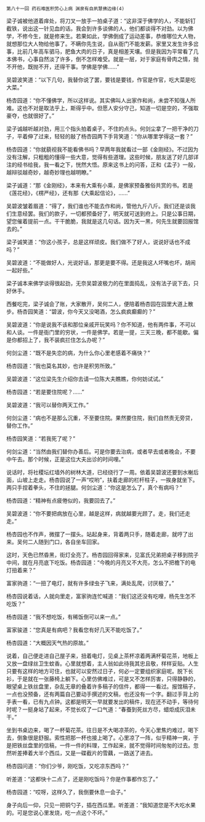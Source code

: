     第八十一回 药石难医积劳心上病 渊泉有自夙慧佛边缘(4) 

   梁子诚被他道着痒处，将刀叉一放手一拍桌子道：“这非深于佛学的人，不能斩钉截铁，说出这一针见血的话。我会到许多谈佛的人，他们都谈得不对劲。以为佛学，不修今生，就是修来生。若果如此，学佛倒成了运动差事，恭维哪位大人物，就想那位大人物给他事了。不瞒你先生说，自从衙门不能发薪。家里又发生许多岔事，比前几年高车驷马，肥鱼大肉的日子，真是相差天壤。但是我因为平常看了几本佛书，心事自然淡了许多，倒不怎样难受。就是一层，对于家庭有骨肉之情，抛不开他，既抛不开，还得干事。学佛是学佛……”

   吴碧波笑道：“以下几句，我替你说了罢，要钱是要钱，作官是作官，吃大菜是吃大菜。”

   杨杏园道：“你不懂佛学，所以这样说。其实佛叫人出家作和尚，未尝不知强人所难。这也不对是取法乎上，斯得乎中。但愿人安分守己，知道一切是空的，不强取豪夺，也就很好了。”

   梁子诚越听越对劲，用三个指头拍着桌子，不住的点头。何剑尘拿了一把干净的刀子，平着伸了过来，轻轻的敲了杨杏园两下手背笑道：“你从哪里学得这一套？”

   杨杏园道：“你就藐视我不能看佛书吗？早两年我就看过一部《金刚经》。不过因为没有注解，只粗粗的懂得一些大意，觉得有些道理。这些时候，朋友送了好几部详注的经书给我，我一看之下，恍然大悟。原来这书上的问答，正和《孟子》一般，越辩驳越奇妙，越奇妙理也越明瞭。”

   梁子诚道：“那《金刚经》，本来有大乘有小乘，是佛家预备雅俗共赏的书。若是《莲花经》，《楞严经》，还有那《大乘起信论》，……”

   吴碧波皱着眉道：“得了，我们谁也不能去作和尚，管他九斤八斤。我们还是谈我们生意经罢。我们的款子，一切都预备好了，明天就可送到府上。只是公事日期，望您催着提前一点。干干脆脆，我就是这几句话。因为天一黑，何先生就要回报馆去的。”

   梁子诚笑道：“你这小孩子，总是这样顽皮。我们做不了好人，说说好话也不成吗？”

   吴碧波道：“不能做好人，光说好话，那更是要不得。还是我这人坏嘴也坏，胡闹一起好些。”

   梁子诚本来佛学谈得很起劲，无奈吴碧波极力的在里面捣乱，没有法子说下去，只好休手。

   西餐吃完，梁子诚会了账，大家散开，吴何二人，便陪着杨杏园在园里大道上散步。杨杏园笑道：“碧波，你今天又没喝酒，怎么疯疯癫癫的？”

   吴碧波道：“你是说我不该和那位亲戚开玩笑吗？你不知道，他有两件事，不可以和人谈。一件是衙门里的穷状，一件是佛学。若是一提，三天三晚，都不能歇。偏是你都招上了，我不装疯拦住怎么办呢？”

   何剑尘道：“既不是失恋的病，为什么你心里老感着不痛快？”

   杨杏园道：“我也莫名其妙，也许是积劳所致。”

   吴碧波道：“这位梁先生介绍你去请一位陈大夫瞧瞧，你何妨试试。”

   杨杏园道：“若是要住院呢？……”

   吴碧波道：“我可以替你两天工作。”

   何剑尘道：“病也不是那么沉重，不至要住院。果然要住院，我们自然责无旁贷，替你工作。”

   杨杏园笑道：“若我死了呢？”

   何剑尘道：“当然由我们替你办善后。可是你要去治病，或者早去或者晚会，不要中午去。那个时候，正是这位大夫出诊的时间哩。”

   说话时，将社稷坛红墙外的树林大道，已经绕行了一周。依着吴碧波还要到水榭后面，山坡上走走。杨杏园说了一声“哎哟”，扶着走廊的栏杆柱子，一挨身就坐下。两只手捏着拳头，不住的拯腿。何剑尘道：“你这是怎么了，真个有病吗？”

   杨杏园道：“精神有点疲倦似的，我要回去了。”

   吴碧波道：“你不要把病放在心里，越是这样，病就越要光顾了。走，我们还走走。”

   杨杏园也不作声，微摆了一摆头。站起身来，背着两只手，随着走廊，就哼了出来。吴何二人随到门口，各自坐车回家。

   这时，天色已然昏黑，街灯全亮了。杨杏园回得家来，见富氏兄弟把桌子移到院子中间，就在月亮底下吃饭。杨杏园道：“今晚的月亮又不大亮，怎么不把檐下的电灯扭着来？”

   富家驹道：“一扭了电灯，就有许多绿虫子飞来，满处乱爬，讨厌极了。”

   杨杏园说着话，人就向里走，富家驹连忙喊道：“我们这还没有吃哩，杨先生怎不吃饭？”

   杨杏园道：“我不想吃饭，有稀饭倒可以来一点。”

   富家骏道：“您真是有病吧？我看您有好几天不能吃饭了。”

   杨杏园道：“大概因天气热的原故。”

   说着，自己便走进自己屋子来，扭着电灯，见桌上茶杯凉着两满杯菊花茶，地板上又放一盘绿丝卫生蚊香。心里就想着，主人翁如此待我其忠且敬，样样妥贴。人生只要有这样的地方可住，也就可以安然过日子，何必一定要组织家庭呢。脱下长衫，于是就在一张藤椅上躺下。心里仿佛难过，可是又不怎样厉害，只得静静的，眼望桌上铁丝盘里，杂乱无章的叠着许多稿子的信件，都得一一看过。报馆稿子，一点也没预备，还有两篇自己要动手撰述的文稿，也还没有一个字。翻过手背上的手表一看，已有九点钟。这都是明天一早就要发出的稿件，现在还不动手，等待何时呢？一挺身站了起来，不觉长叹了一口气道：“春蚕到死丝方尽，蜡炬成灰泪未干。”

   坐到书桌边来，喝了一杯菊花茶。往日是不大喝凉茶的，今天心里焦灼难过，喝下去，倒象很是舒服。索性把那一杯也接上喝了。心里凉了一阵，似乎精神一爽，于是把铁丝盘里的信稿，一件一件的料理，工作起来，就不觉得时间匆匆的过去。忽然听差捧着大半个西瓜，又是一碟截片的雪藕，一路送了进去。

   杨杏园问道：“你们少爷，刚吃饭，又吃凉东西吗？”

   听差道：“这都快十二点了，还是刚吃饭吗？你是作事都作忘了。”

   杨杏园道：“哎呀，这样久了，我倒要休息一会子。”

   身子向后一仰，只见一把铜勺子，插在西瓜里。听差道：“我知道您是不大吃水果的。可是您说心里发烧，吃一点这个不坏。”

